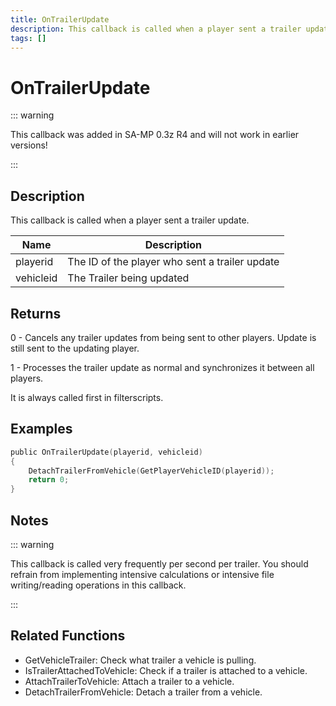```yaml
---
title: OnTrailerUpdate
description: This callback is called when a player sent a trailer update.
tags: []
---
```


# OnTrailerUpdate

<TagLinks />

::: warning

This callback was added in SA-MP 0.3z R4 and will not work in earlier versions!

:::

## Description

This callback is called when a player sent a trailer update.

| Name      | Description                                    |
| --------- | ---------------------------------------------- |
| playerid  | The ID of the player who sent a trailer update |
| vehicleid | The Trailer being updated                      |

## Returns

0 - Cancels any trailer updates from being sent to other players. Update is still sent to the updating player.

1 - Processes the trailer update as normal and synchronizes it between all players.

It is always called first in filterscripts.

## Examples

```c
public OnTrailerUpdate(playerid, vehicleid)
{
    DetachTrailerFromVehicle(GetPlayerVehicleID(playerid));
    return 0;
}
```

## Notes

::: warning

This callback is called very frequently per second per trailer. You should refrain from implementing intensive calculations or intensive file writing/reading operations in this callback.

:::

## Related Functions

- GetVehicleTrailer: Check what trailer a vehicle is pulling.
- IsTrailerAttachedToVehicle: Check if a trailer is attached to a vehicle.
- AttachTrailerToVehicle: Attach a trailer to a vehicle.
- DetachTrailerFromVehicle: Detach a trailer from a vehicle.

